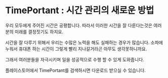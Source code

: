 <h1>TimePortant : 시간 관리의 새로운 방법</h1>
<p>우리 모두에게 주어진 시간은 공평합니다. 따라서 이러한 시간을 잘 다룬다는것은 여러분의 미래를 결정짓기도 하지요.</p>
<p>시간을 잘 다루기 위해서 우리는 수많은 노력을 해도 실패하는 경우가 많습니다. 소파에 누워서 휴대폰 하는 시간이 그렇게 빨리 지나갈거라곤 아무도 생각못하니까요.</p>

<p>그래서 여러분들을 자극시키며 일을 성공적으로 수행 할 수 있게 도와줍니다.

플레이스토어에서 TimePortant를 검색하시면 다운로드 받으실 수 있습니다.
